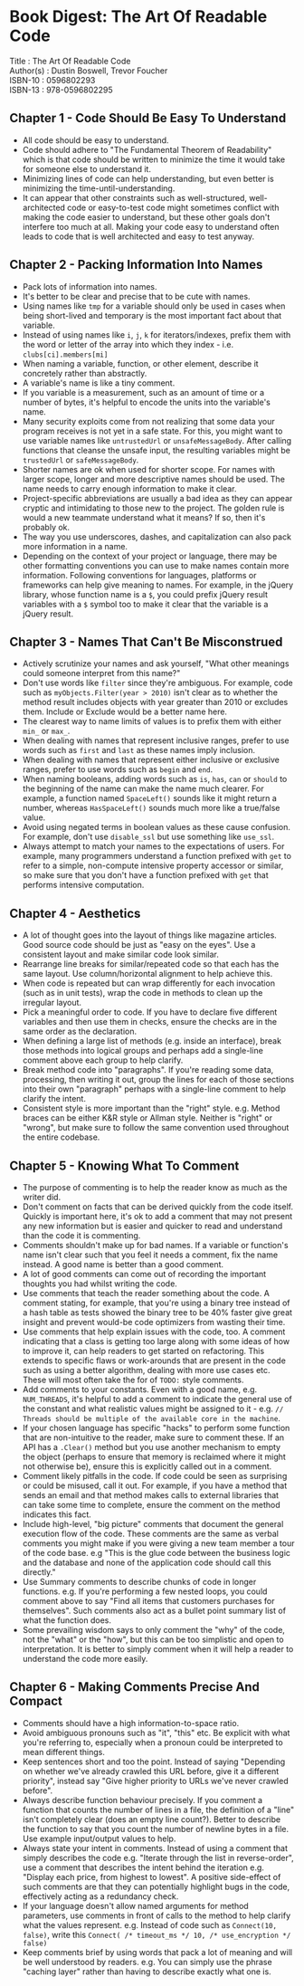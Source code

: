 # Book Digest: The Art Of Readable Code

Title     : The Art Of Readable Code  
Author(s) : Dustin Boswell, Trevor Foucher  
ISBN-10   : 0596802293  
ISBN-13   : 978-0596802295

## Chapter 1 - Code Should Be Easy To Understand
- All code should be easy to understand.
- Code should adhere to "The Fundamental Theorem of Readability" which is that code should be written to minimize the time it would take for someone else to understand it.
- Minimizing lines of code can help understanding, but even better is minimizing the time-until-understanding.
- It can appear that other constraints such as well-structured, well-architected code or easy-to-test code might sometimes conflict with making the code easier to understand, but these other goals don't interfere too much at all.  Making your code easy to understand often leads to code that is well architected and easy to test anyway.

## Chapter 2 - Packing Information Into Names
- Pack lots of information into names.
- It's better to be clear and precise that to be cute with names.
- Using names like `tmp` for a variable should only be used in cases when being short-lived and temporary is the most important fact about that variable.
- Instead of using names like `i`, `j`, `k` for iterators/indexes, prefix them with the word or letter of the array into which they index - i.e. `clubs[ci].members[mi]`
- When naming a variable, function, or other element, describe it concretely rather than abstractly.
- A variable's name is like a tiny comment.
- If you variable is a measurement, such as an amount of time or a number of bytes, it's helpful to encode the units into the variable's name.
- Many security exploits come from not realizing that some data your program receives is not yet in a safe state. For this, you might want to use variable names like `untrustedUrl` or `unsafeMessageBody`. After calling functions that cleanse the unsafe input, the resulting variables might be `trustedUrl` or `safeMessageBody`.
- Shorter names are ok when used for shorter scope.  For names with larger scope, longer and more descriptive names should be used.  The name needs to carry enough information to make it clear.
- Project-specific abbreviations are usually a bad idea as they can appear cryptic and intimidating to those new to the project.  The golden rule is would a new teammate understand what it means? If so, then it's probably ok.
- The way you use underscores, dashes, and capitalization can also pack more information in a name.
- Depending on the context of your project or language, there may be other formatting conventions you can use to make names contain more information. Following conventions for languages, platforms or frameworks can help give meaning to names.  For example, in the jQuery library, whose function name is a `$`, you could prefix jQuery result variables with a `$` symbol too to make it clear that the variable is a jQuery result.

## Chapter 3 - Names That Can't Be Misconstrued
- Actively scrutinize your names and ask yourself, "What other meanings could someone interpret from this name?"
- Don't use words like `filter` since they're ambiguous.  For example, code such as `myObjects.Filter(year > 2010)` isn't clear as to whether the method result includes objects with year greater than 2010 or excludes them.  Include or Exclude would be a better name here.
- The clearest way to name limits of values is to prefix them with either `min_` or `max_`.
- When dealing with names that represent inclusive ranges, prefer to use words such as `first` and `last` as these names imply inclusion.
- When dealing with names that represent either inclusive or exclusive ranges, prefer to use words such as `begin` and `end`.
- When naming booleans, adding words such as `is`, `has`, `can` or `should` to the beginning of the name can make the name much clearer.  For example, a function named `SpaceLeft()` sounds like it might return a number, whereas `HasSpaceLeft()` sounds much more like a true/false value.
- Avoid using negated terms in boolean values as these cause confusion.  For example, don't use `disable_ssl` but use something like `use_ssl`.
- Always attempt to match your names to the expectations of users.  For example, many programmers understand a function prefixed with `get` to refer to a simple, non-compute intensive property accessor or similar, so make sure that you don't have a function prefixed with `get` that performs intensive computation.

## Chapter 4 - Aesthetics
- A lot of thought goes into the layout of things like magazine articles.  Good source code should be just as "easy on the eyes".  Use a consistent layout and make similar code look similar.
- Rearrange line breaks for similar/repeated code so that each has the same layout.  Use column/horizontal alignment to help achieve this.
- When code is repeated but can wrap differently for each invocation (such as in unit tests), wrap the code in methods to clean up the irregular layout.
- Pick a meaningful order to code.  If you have to declare five different variables and then use them in checks, ensure the checks are in the same order as the declaration.
- When defining a large list of methods (e.g. inside an interface), break those methods into logical groups and perhaps add a single-line comment above each group to help clarify.
- Break method code into "paragraphs".  If you're reading some data, processing, then writing it out, group the lines for each of those sections into their own "paragraph" perhaps with a single-line comment to help clarify the intent.
- Consistent style is more important than the "right" style.  e.g. Method braces can be either K&R style or Allman style.  Neither is "right" or "wrong", but make sure to follow the same convention used throughout the entire codebase.

## Chapter 5 - Knowing What To Comment
- The purpose of commenting is to help the reader know as much as the writer did.
- Don't comment on facts that can be derived quickly from the code itself.  Quickly is important here, it's ok to add a comment that may not present any new information but is easier and quicker to read and understand than the code it is commenting.
- Comments shouldn't make up for bad names.  If a variable or function's name isn't clear such that you feel it needs a comment, fix the name instead.  A good name is better than a good comment.
- A lot of good comments can come out of recording the important thoughts you had whilst writing the code.
- Use comments that teach the reader something about the code.  A comment stating, for example, that you're using a binary tree instead of a hash table as tests showed the binary tree to be 40% faster give great insight and prevent would-be code optimizers from wasting their time.
- Use comments that help explain issues with the code, too.  A comment indicating that a class is getting too large along with some ideas of how to improve it, can help readers to get started on refactoring.  This extends to specific flaws or work-arounds that are present in the code such as using a better algorithm, dealing with more use cases etc.  These will most often take the for of `TODO:` style comments.
- Add comments to your constants.  Even with a good name, e.g. `NUM_THREADS`, it's helpful to add a comment to indicate the general use of the constant and what realistic values might be assigned to it - e.g. `// Threads should be multiple of the available core in the machine`.
- If your chosen language has specific "hacks" to perform some function that are non-intuitive to the reader, make sure to comment these.  If an API has a `.Clear()` method but you use another mechanism to empty the object (perhaps to ensure that memory is reclaimed where it might not otherwise be), ensure this is explicitly called out in a comment.
- Comment likely pitfalls in the code. If code could be seen as surprising or could be misused, call it out. For example, if you have a method that sends an email and that method makes calls to external libraries that can take some time to complete, ensure the comment on the method indicates this fact.
- Include high-level, "big picture" comments that document the general execution flow of the code.  These comments are the same as verbal comments you might make if you were giving a new team member a tour of the code base. e.g "This is the glue code between the business logic and the database and none of the application code should call this directly."
- Use Summary comments to describe chunks of code in longer functions.  e.g. If you're performing a few nested loops, you could comment above to say "Find all items that customers purchases for themselves". Such comments also act as a bullet point summary list of what the function does.
- Some prevailing wisdom says to only comment the "why" of the code, not the "what" or the "how", but this can be too simplistic and open to interpretation.  It is better to simply comment when it will help a reader to understand the code more easily.

## Chapter 6 - Making Comments Precise And Compact
- Comments should have a high information-to-space ratio.
- Avoid ambiguous pronouns such as "it", "this" etc.  Be explicit with what you're referring to, especially when a pronoun could be interpreted to mean different things.
- Keep sentences short and too the point.  Instead of saying "Depending on whether we've already crawled this URL before, give it a different priority", instead say "Give higher priority to URLs we've never crawled before".
- Always describe function behaviour precisely.  If you comment a function that counts the number of lines in a file, the definition of a "line" isn't completely clear (does an empty line count?).  Better to describe the function to say that you count the number of newline bytes in a file.  Use example input/output values to help.
- Always state your intent in comments.  Instead of using a comment that simply describes the code e.g. "Iterate through the list in reverse-order", use a comment that describes the intent behind the iteration e.g. "Display each price, from highest to lowest".  A positive side-effect of such comments are that they can potentially highlight bugs in the code, effectively acting as a redundancy check.
- If your language doesn't allow named arguments for method parameters, use comments in front of calls to the method to help clarify what the values represent. e.g. Instead of code such as `Connect(10, false)`, write this `Connect( /* timeout_ms */ 10, /* use_encryption */ false)`
- Keep comments brief by using words that pack a lot of meaning and will be well understood by readers.  e.g. You can simply use the phrase "caching layer" rather than having to describe exactly what one is.

